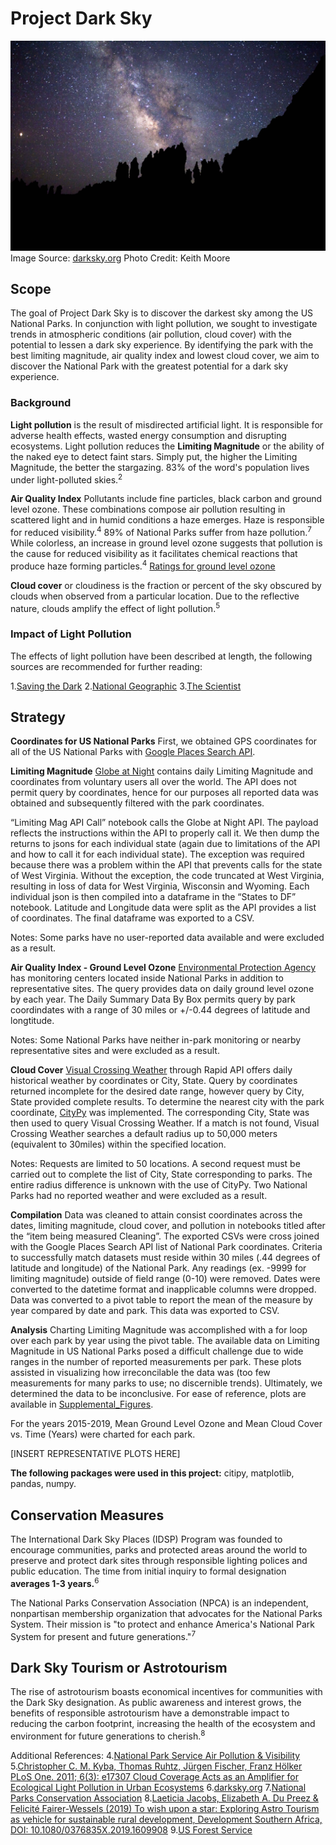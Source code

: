 # Project Dark Sky
![dark_sky](images/dark_sky.jpg)
Image Source: [darksky.org](https://www.darksky.org/bryce-canyon-national-park-certified-as-an-international-dark-sky-park/) 
Photo Credit: Keith Moore

## Scope
The goal of Project Dark Sky is to discover the darkest sky among the US National Parks. In conjunction with light pollution, we sought to investigate trends in atmospheric conditions (air pollution, cloud cover) with the potential to lessen a dark sky experience. By identifying the park with the best limiting magnitude, air quality index and lowest cloud cover, we aim to discover the National Park with the greatest potential for a dark sky experience.

### Background
**Light pollution** is the result of misdirected artificial light. It is responsible for adverse health effects, wasted energy consumption and disrupting ecosystems. Light pollution reduces the **Limiting Magnitude** or the ability of the naked eye to detect faint stars. Simply put, the higher the Limiting Magnitude, the better the stargazing. 83% of the word's population lives under light-polluted skies.<sup>2</sup> 

**Air Quality Index**
Pollutants include fine particles, black carbon and ground level ozone. These combinations compose air pollution resulting in scattered light and in humid conditions a haze emerges. Haze is responsible for reduced visibility.<sup>4</sup> 89% of National Parks suffer from haze pollution.<sup>7</sup> While colorless, an increase in ground level ozone suggests that pollution is the cause for reduced visibility as it facilitates chemical reactions that produce haze forming particles.<sup>4</sup> [Ratings for ground level ozone](images/aqi.png)

**Cloud cover** or cloudiness is the fraction or percent of the sky obscured by clouds when observed from a particular location. Due to the reflective nature, clouds amplify the effect of light pollution.<sup>5</sup>

### Impact of Light Pollution
The effects of light pollution have been described at length, the following sources are recommended for further reading: 

1.[Saving the Dark](http://savingthedark.com/light-pollution-1)
2.[National Geographic](https://www.nationalgeographic.com/science/2019/04/nights-are-getting-brighter-earth-paying-the-price-light-pollution-dark-skies/)
3.[The Scientist](https://www.the-scientist.com/features/the-vanishing-night--light-pollution-threatens-ecosystems-64803)

## Strategy

**Coordinates for US National Parks**
First, we obtained GPS coordinates for all of the US National Parks with [Google Places Search API](https://developers.google.com/places/web-service/search).

**Limiting Magnitude**
[Globe at Night](https://www.datastro.eu/explore/dataset/imageserver/information/?disjunctive.limitingmag&disjunctive.cloudcover&disjunctive.constellation&disjunctive.country&sort=utdate) contains daily Limiting Magnitude and coordinates from voluntary users all over the world. The API does not permit query by coordinates, hence for our purposes all reported data was obtained and subsequently filtered with the park coordinates.

“Limiting Mag API Call” notebook calls the Globe at Night API. The payload reflects the instructions within the API to properly call it. We then dump the returns to jsons for each individual state (again due to limitations of the API and how to call it for each individual state). The exception was required because there was a problem within the API that prevents calls for the state of West Virginia. Without the exception, the code truncated at West Virginia, resulting in loss of data for West Virginia, Wisconsin and Wyoming. Each individual json is then compiled into a dataframe in the “States to DF” notebook. Latitude and Longitude data were split as the API provides a list of coordinates. The final dataframe was exported to a CSV.

Notes: Some parks have no user-reported data available and were excluded as a result.

**Air Quality Index - Ground Level Ozone**
[Environmental Protection Agency](https://aqs.epa.gov/aqsweb/documents/data_api.html#daily) has monitoring centers located inside National Parks in addition to representative sites. The query provides data on daily ground level ozone by each year. The Daily Summary Data By Box permits query by park coordindates with a range of 30 miles or +/-0.44 degrees of latitude and longtitude. 

Notes: Some National Parks have neither in-park monitoring or nearby representative sites and were excluded as a result.

**Cloud Cover**
[Visual Crossing Weather](https://rapidapi.com/awigmore/api/visual-crossing-weather) through Rapid API offers daily historical weather by coordinates or City, State. Query by coordinates returned incomplete for the desired date range, however query by City, State provided complete results. To determine the nearest city with the park coordinate, [CityPy](https://pypi.org/project/citipy/) was implemented. The corresponding City, State was then used to query Visual Crossing Weather. If a match is not found, Visual Crossing Weather searches a default radius up to 50,000 meters (equivalent to 30miles) within the specified location. 

Notes: 
Requests are limited to 50 locations. A second request must be carried out to complete the list of City, State corresponding to parks.
The entire radius difference is unknown with the use of CityPy. Two National Parks had no reported weather and were excluded as a result.

**Compilation**
Data was cleaned to attain consist coordinates across the dates, limiting magnitude, cloud cover, and pollution in notebooks titled after the “item being measured Cleaning”. The exported CSVs were cross joined with the Google Places Search API list of National Park coordinates. Criteria to successfully match datasets must reside within 30 miles (.44 degrees of latitude and longitude) of the National Park. Any readings (ex. -9999 for limiting magnitude) outside of field range (0-10) were removed. Dates were converted to the datetime format and inapplicable columns were dropped. Data was converted to a pivot table to report the mean of the measure by year compared by date and park. This data was exported to CSV.

**Analysis**
Charting Limiting Magnitude was accomplished with a for loop over each park by year using the pivot table. The available data on Limiting Magnitude in US National Parks posed a difficult challenge due to wide ranges in the number of reported measurements per park. These plots assisted in visualizing how irreconcilable the data was (too few measurements for many parks to use; no discernible trends).  Ultimately, we determined the data to be inconclusive. For ease of reference, plots are available in [Supplemental_Figures](Supplemental_Figures/).

For the years 2015-2019, Mean Ground Level Ozone and Mean Cloud Cover vs. Time (Years) were charted for each park.

[INSERT REPRESENTATIVE PLOTS HERE]


**The following packages were used in this project:** citipy, matplotlib, pandas, numpy.

## Conservation Measures
The International Dark Sky Places (IDSP) Program was founded to encourage communities, parks and protected areas around the world to preserve and protect dark sites through responsible lighting polices and public education.
The time from initial inquiry to formal designation **averages 1-3 years.**<sup>6</sup>

The National Parks Conservation Association (NPCA) is an independent, nonpartisan membership organization that advocates for the National Parks System. Their mission is "to protect and enhance America's National Park System for present and future generations."<sup>7</sup>

## Dark Sky Tourism or Astrotourism
The rise of astrotourism boasts economical incentives for communities with the Dark Sky designation. As public awareness and interest grows, the benefits of responsible astrotourism have a demonstrable impact to reducing the carbon footprint, increasing the health of the ecosystem and environment for future generations to cherish.<sup>8</sup>

Additional References:
4.[National Park Service Air Pollution & Visibility](https://www.nps.gov/subjects/air/visibility.htm)
5.[Christopher C. M. Kyba, Thomas Ruhtz, Jürgen Fischer, Franz Hölker PLoS One. 2011; 6(3): e17307 Cloud Coverage Acts as an Amplifier for Ecological Light Pollution in Urban Ecosystems](https://www.ncbi.nlm.nih.gov/pmc/articles/PMC3047560/)
6.[darksky.org](https://www.darksky.org/)
7.[National Parks Conservation Association](https://www.npca.org/reports/air-climate-report)
8.[Laeticia Jacobs, Elizabeth A. Du Preez & Felicité Fairer-Wessels (2019) To wish upon a star: Exploring Astro Tourism as vehicle for sustainable rural development, Development Southern Africa, DOI: 10.1080/0376835X.2019.1609908](https://doi.org/10.1080/0376835X.2019.1609908)
9.[US Forest Service](https://www.fsvisimages.com/visdata.aspx)